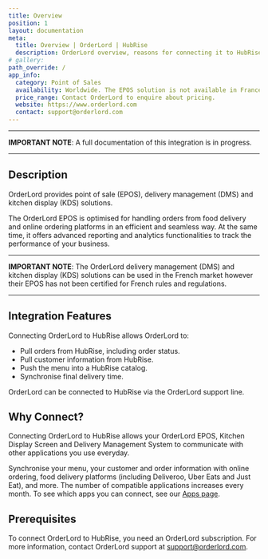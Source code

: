 ```yaml
---
title: Overview
position: 1
layout: documentation
meta:
  title: Overview | OrderLord | HubRise
  description: OrderLord overview, reasons for connecting it to HubRise and summary of integrated features. Synchronise data between your EPOS and your apps.
# gallery:
path_override: /
app_info:
  category: Point of Sales
  availability: Worldwide. The EPOS solution is not available in France.
  price_range: Contact OrderLord to enquire about pricing.
  website: https://www.orderlord.com
  contact: support@orderlord.com
---
```


---

**IMPORTANT NOTE**: A full documentation of this integration is in progress.

---

## Description

OrderLord provides point of sale (EPOS), delivery management (DMS) and kitchen display (KDS) solutions.

The OrderLord EPOS is optimised for handling orders from food delivery and online ordering platforms in an efficient and seamless way. At the same time, it offers advanced reporting and analytics functionalities to track the performance of your business. 

--- 

**IMPORTANT NOTE**: The OrderLord delivery management (DMS) and kitchen display (KDS) solutions can be used in the French market however their EPOS has not been certified for French rules and regulations.

---

## Integration Features

Connecting OrderLord to HubRise allows OrderLord to:

- Pull orders from HubRise, including order status.
- Pull customer information from HubRise.  
- Push the menu into a HubRise catalog.
- Synchronise final delivery time.

OrderLord can be connected to HubRise via the OrderLord support line.

## Why Connect?

Connecting OrderLord to HubRise allows your OrderLord EPOS, Kitchen Display Screen and Delivery Management System to communicate with other applications you use everyday. 

Synchronise your menu, your customer and order information with online ordering, food delivery platforms (including Deliveroo, Uber Eats and Just Eat), and more. The number of compatible applications increases every month.
To see which apps you can connect, see our [Apps page](/apps).

## Prerequisites

To connect OrderLord to HubRise, you need an OrderLord subscription. For more information, contact OrderLord support at [support@orderlord.com](mailto:support@orderlord.com).